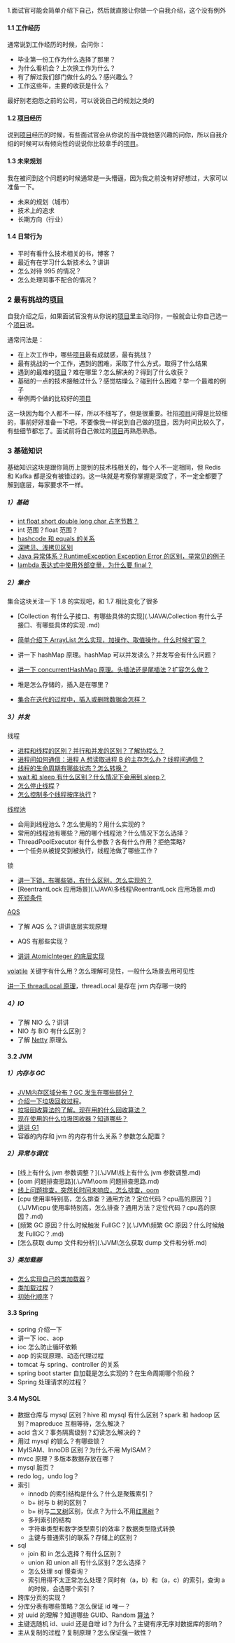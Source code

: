 1.面试官可能会简单介绍下自己，然后就直接让你做一个自我介绍，这个没有例外



#### 1.1 工作经历

通常说到工作经历的时候，会问你：

- 毕业第一份工作为什么选择了那里？ 
- 为什么看机会？上次换工作为什么？ 
- 有了解过我们部门做什么的么？感兴趣么？ 
- 工作这些年，主要的收获是什么？ 

最好别老抱怨之前的公司，可以说说自己的规划之类的



#### 1.2 [项目](https://www.nowcoder.com/jump/super-jump/word?word=项目)经历

说到[项目](https://www.nowcoder.com/jump/super-jump/word?word=项目)经历的时候，有些面试官会从你说的当中跳他感兴趣的问你，所以自我介绍的时候可以有倾向性的说说你比较拿手的[项目](https://www.nowcoder.com/jump/super-jump/word?word=项目)。



#### 1.3 未来规划

我在被问到这个问题的时候通常是一头懵逼，因为我之前没有好好想过，大家可以准备一下。

- 未来的规划（城市）
- 技术上的追求
- 长期方向（行业）

#### 1.4 日常行为

- 平时有看什么技术相关的书，博客？
- 最近有在学习什么新技术么？讲讲
- 怎么对待 995 的情况？
- 怎么处理同事不配合的情况？

### 2 最有挑战的[项目]()

自我介绍之后，如果面试官没有从你说的[项目]()里主动问你，一般就会让你自己选一个[项目]()说。

通常问法是：

- 在上次工作中，哪些[项目]()最有成就感，最有挑战？ 
- 最有挑战的一个工作，遇到的困难，采取了什么方式，取得了什么结果 
- 遇到的最难的[项目]()？难在哪里？怎么解决的？得到了什么收获？ 
- 基础的一点的技术接触过什么？感觉枯燥么？碰到什么困难？举一个最难的例子 
- 举例两个做的比较好的[项目]() 

这一块因为每个人都不一样，所以不细写了，但是很重要。社招[项目]()问得是比较细的，事前好好准备一下吧，不要像我一样说到自己做的[项目]()，因为时间比较久了，有些细节都忘了。面试前将自己做过的[项目]()再熟悉熟悉。



### 3 基础知识

基础知识这块是跟你简历上提到的技术栈相关的，每个人不一定相同，但 Redis 和 Kafka 都是没有被错过的。这一块就是考察你掌握是深度了，不一定全都要了解到底层，每家要求不一样。





##### 1）基础

- [int float short double long char 占字节数？](.\JAVA\基本数据类型.md) 
- int 范围？float 范围？ 
- [hashcode 和 equals 的关系](.\JAVA\equals==hashcode.md) 
- [深拷贝、浅拷贝区别](.\JAVA\深拷贝、浅拷贝区别.md) 
- [Java 异常体系？RuntimeException Exception Error 的区别，举常见的例子](.\JAVA\exception.md) 
- [lambda 表达式中使用外部变量，为什么要 final？]()





##### 2）集合

集合这块关注一下 1.8 的实现吧，和 1.7 相比变化了很多

- [Collection 有什么子接口、有哪些具体的实现](.\JAVA\Collection 有什么子接口、有哪些具体的实现 .md) 

- [简单介绍下 ArrayList 怎么实现，加操作、取值操作，什么时候扩容？](.\JAVA\ArrayList.md) 

- 讲一下 hashMap 原理。hashMap 可以并发读么？并发写会有什么问题？ 

- [讲一下 concurrentHashMap 原理。头插法还是尾插法？扩容怎么做？](.\JAVA\CocurrentHashMap.md) 

- 堆是怎么存储的，插入是在哪里？ 

- [集合在迭代的过程中，插入或删除数据会怎样？](.\JAVA\集合在迭代的过程中，插入或删除数据会怎样.md)

  

##### 3）并发

线程  

- [进程和线程的区别？并行和并发的区别？了解协程么？](.\JAVA\进程和线程.md) 
- [进程间如何通信：进程 A 想读取进程 B 的主存怎么办？线程间通信？](.\Interview\JAVA\进程间如何通信.md) 
- [线程的生命周期有哪些状态？怎么转换？](.\JAVA\线程的生命周期.md) 
- [wait 和 sleep 有什么区别？什么情况下会用到 sleep？](.\JAVA\sleep方法.md) 
- [怎么停止线程](.\JAVA\怎么停止线程.md)？ 
- [怎么控制多个线程按序执行](.\JAVA\控制多个线程按序执行.md)？ 

[线程池](.\JAVA\多线程\线程池.md)  

- 会用到线程池么？怎么使用的？用什么实现的？ 
- 常用的线程池有哪些？用的哪个线程池？什么情况下怎么选择？ 
- ThreadPoolExecutor 有什么参数？各有什么作用？拒绝策略? 
- 一个任务从被提交到被执行，线程池做了哪些工作？ 

锁  

- [讲一下锁，有哪些锁，有什么区别，怎么实现的？](.\JAVA\多线程\锁.md) 
- [ReentrantLock 应用场景](.\JAVA\多线程\ReentrantLock 应用场景.md) 
- [死锁条件](.\JAVA\多线程\死锁条件.md) 

[AQS](.\JAVA\多线程\AQS.md)  

- 了解 AQS 么？讲讲底层实现原理 

- AQS 有那些实现？ 

- [讲讲 AtomicInteger 的底层实现](.\JAVA\多线程\AtomicInteger.md) 

  

[volatile](.\JAVA\多线程\volatile.md) 关键字有什么用？怎么理解可见性，一般什么场景去用可见性 

[讲一下 threadLocal 原理](.\JAVA\多线程\threadLocal.md)，threadLocal 是存在 jvm 内存哪一块的



##### 4）IO

- 了解 NIO 么？讲讲 
- NIO 与 BIO 有什么区别？
- 了解 [Netty](https://www.nowcoder.com/jump/super-jump/word?word=Netty) 原理么



#### 3.2 JVM

##### 1）内存与 GC

- [JVM内存区域分布？GC 发生在哪些部分？](.\JVM\JVM内存区域分布.md) 
- [介绍一下垃圾回收过程](.\JVM\介绍一下垃圾回收过程.md)。 
- [垃圾回收算法的了解。现在用的什么回收算法？](.\JVM\垃圾回收算法的了解.md) 
- [现在使用的什么垃圾回收器？知道哪些？](.\JVM\垃圾回收器.md)
- [讲讲 G1](.\JVM\G1.md) 
- 容器的内存和 jvm 的内存有什么关系？参数怎么配置？ 

##### 2）异常与调优

- [线上有什么 jvm 参数调整？](.\JVM\线上有什么 jvm 参数调整.md) 
- [oom 问题排查思路](.\JVM\oom 问题排查思路.md) 
- [线上问题排查，突然长时间未响应，怎么排查，oom](.\JVM\线上问题排查，突然长时间未响应.md) 
- [cpu 使用率特别高，怎么排查？通用方法？定位代码？cpu高的原因？](.\JVM\cpu 使用率特别高，怎么排查？通用方法？定位代码？cpu高的原因？.md) 
- [频繁 GC 原因？什么时候触发 FullGC？](.\JVM\频繁 GC 原因？什么时候触发 FullGC？.md) 
- [怎么获取 dump 文件和分析](.\JVM\怎么获取 dump 文件和分析.md) 

##### 3）类加载器

- [怎么实现自己的类加载器](.\JVM\怎么实现自己的类加载器.md)？ 
- [类加载过程](.\JVM\类加载过程.md)？ 
- [初始化顺序](.\JVM\初始化顺序.md)？



#### 3.3 Spring

- spring 介绍一下 
- 讲一下 ioc、aop 
- ioc 怎么防止循环依赖 
- aop 的实现原理、动态代理过程 
- tomcat 与 spring、controller 的关系 
- spring boot starter 自加载是怎么实现的？在生命周期哪个阶段？ 
- Spring 处理请求的过程？ 





#### 3.4 MySQL

- 数据仓库与 mysql 区别？hive 和 mysql 有什么区别？spark 和 hadoop 区别？mapreduce 互相等待，怎么解决？ 
- acid 含义？事务隔离级别？幻读怎么解决的？ 
- 用过 mysql 的锁么？有哪些锁？ 
- MyISAM、InnoDB 区别？为什么不用 MyISAM？ 
- mvcc 原理？多版本数据存放在哪？ 
- mysql 脏页？ 
- redo log，undo log？ 
- 索引  
  - innodb 的索引结构是什么？什么是聚簇索引？ 
  - b+ 树与 b 树的区别？ 
  - b+ 树与[二叉树]()区别，优点？为什么不用[红黑树]()？ 
  - 多列索引的结构 
  - 字符串类型和数字类型索引的效率？数据类型隐式转换 
  - 主键与普通索引的联系？存储上的区别？ 
- sql  
  - join 和 in 怎么选择？有什么区别？ 
  - union 和 union all 有什么区别？怎么选择？ 
  - 怎么处理 sql 慢查询？ 
  - 索引用得不太正常怎么处理？同时有（a，b）和（a，c）的索引，查询 a 的时候，会选哪个索引？ 
- 跨库分页的实现？ 
- 分库分表有哪些策略？怎么保证 id 唯一？ 
- 对 uuid 的理解？知道哪些 GUID、Random [算法]()？ 
- 主键选随机 id、uuid 还是自增 id？为什么？主键有序无序对数据库的影响？ 
- 主从复制的过程？复制原理？怎么保证强一致性？ 

